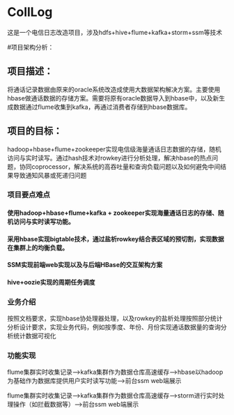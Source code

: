 # CollLog
这是一个电信日志改造项目，涉及hdfs+hive+flume+kafka+storm+ssm等技术

#项目架构分析：

## 项目描述：

将通话记录数据由原来的oracle系统改造成使用大数据架构解决方案。主要使用hbase做通话数据的存储方案。需要将原有oracle数据导入到hbase中，以及新生成数据通过flume收集到kafka，再通过消费者存储到hbase数据库。

## 项目的目标：

hadoop+hbase+flume+zookeeper实现电信级海量通话日志数据的存储，随机访问与实时读写。通过hash技术对rowkey进行分析处理，解决hbase的热点问题，协同coprocessor，解决系统的高吞吐量和查询负载问题以及如何避免中间结果导致通知风暴或死递归问题

### 项目要点难点

#### 使用hadoop+hbase+flume+kafka + zookeeper实现海量通话日志的存储、随机访问与实时读写功能。 

#### 采用hbase实现bigtable技术，通过盐析rowkey结合表区域的预切割，实现数据在集群上的均衡负载。

#### SSM实现前端web实现以及与后端HBase的交互架构方案

#### hive+oozie实现的周期任务调度

### 业务介绍

按照文档要求，实现hbase协处理器处理，以及rowkey的盐析处理按照部分统计分析设计要求，实现业务代码，例如按季度、年份、月份实现通话数据量的查询分析统计数据可视化

### 功能实现

flume集群实时收集记录—>kafka集群作为数据仓库高速缓存—>hbase以hadoop为基础作为数据库提供用户实时读写功能—>前台ssm web端展示

flume集群实时收集记录—>kafka集群作为数据仓库高速缓存—>storm进行实时处理操作（如拦截数据等）—>前台ssm web端展示 
